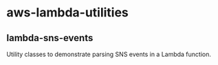 # aws-lambda-utilities
## lambda-sns-events
Utility classes to demonstrate parsing SNS events in a Lambda function.
